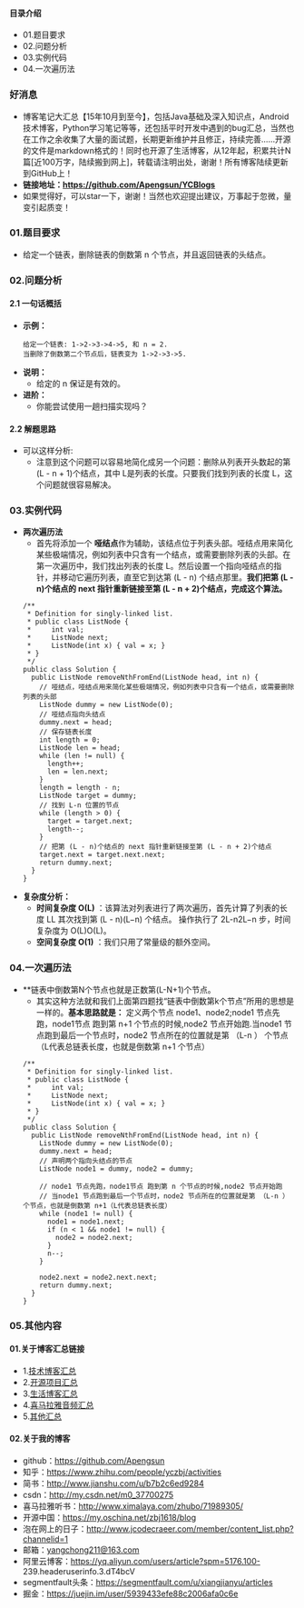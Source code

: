 #### 目录介绍
- 01.题目要求
- 02.问题分析
- 03.实例代码
- 04.一次遍历法



### 好消息
- 博客笔记大汇总【15年10月到至今】，包括Java基础及深入知识点，Android技术博客，Python学习笔记等等，还包括平时开发中遇到的bug汇总，当然也在工作之余收集了大量的面试题，长期更新维护并且修正，持续完善……开源的文件是markdown格式的！同时也开源了生活博客，从12年起，积累共计N篇[近100万字，陆续搬到网上]，转载请注明出处，谢谢！所有博客陆续更新到GitHub上！
- **链接地址：https://github.com/Apengsun/YCBlogs**
- 如果觉得好，可以star一下，谢谢！当然也欢迎提出建议，万事起于忽微，量变引起质变！




### 01.题目要求
- 给定一个链表，删除链表的倒数第 n 个节点，并且返回链表的头结点。


### 02.问题分析
#### 2.1 一句话概括
- **示例：**
    ```
    给定一个链表: 1->2->3->4->5, 和 n = 2.
    当删除了倒数第二个节点后，链表变为 1->2->3->5.
    ```
- **说明：**
    - 给定的 n 保证是有效的。
- **进阶：**
    - 你能尝试使用一趟扫描实现吗？



#### 2.2 解题思路
- 可以这样分析:
    - 注意到这个问题可以容易地简化成另一个问题：删除从列表开头数起的第 (L - n + 1)个结点，其中 L是列表的长度。只要我们找到列表的长度 L，这个问题就很容易解决。


### 03.实例代码
- **两次遍历法**
    - 首先将添加一个 **哑结点**作为辅助，该结点位于列表头部。哑结点用来简化某些极端情况，例如列表中只含有一个结点，或需要删除列表的头部。在第一次遍历中，我们找出列表的长度 L。然后设置一个指向哑结点的指针，并移动它遍历列表，直至它到达第 (L - n) 个结点那里。**我们把第 (L - n)个结点的 next 指针重新链接至第 (L - n + 2)个结点，完成这个算法。**
    ```
    /**
     * Definition for singly-linked list.
     * public class ListNode {
     *     int val;
     *     ListNode next;
     *     ListNode(int x) { val = x; }
     * }
     */
    public class Solution {
      public ListNode removeNthFromEnd(ListNode head, int n) {
        // 哑结点，哑结点用来简化某些极端情况，例如列表中只含有一个结点，或需要删除列表的头部
        ListNode dummy = new ListNode(0);
        // 哑结点指向头结点
        dummy.next = head;
        // 保存链表长度
        int length = 0;
        ListNode len = head;
        while (len != null) {
          length++;
          len = len.next;
        }
        length = length - n;
        ListNode target = dummy;
        // 找到 L-n 位置的节点
        while (length > 0) {
          target = target.next;
          length--;
        }
        // 把第 (L - n)个结点的 next 指针重新链接至第 (L - n + 2)个结点
        target.next = target.next.next;
        return dummy.next;
      }
    }
    ```
- **复杂度分析：**
    - **时间复杂度 O(L)** ：该算法对列表进行了两次遍历，首先计算了列表的长度 LL 其次找到第 (L - n)(L−n) 个结点。 操作执行了 2L-n2L−n 步，时间复杂度为 O(L)O(L)。
    - **空间复杂度 O(1)** ：我们只用了常量级的额外空间。 




### 04.一次遍历法
- **链表中倒数第N个节点也就是正数第(L-N+1)个节点。
    - 其实这种方法就和我们上面第四题找“链表中倒数第k个节点”所用的思想是一样的。**基本思路就是：**  定义两个节点 node1、node2;node1 节点先跑，node1节点 跑到第 n+1 个节点的时候,node2 节点开始跑.当node1 节点跑到最后一个节点时，node2 节点所在的位置就是第 （L-n ） 个节点（L代表总链表长度，也就是倒数第 n+1 个节点）
    ```
    /**
     * Definition for singly-linked list.
     * public class ListNode {
     *     int val;
     *     ListNode next;
     *     ListNode(int x) { val = x; }
     * }
     */
    public class Solution {
      public ListNode removeNthFromEnd(ListNode head, int n) {
        ListNode dummy = new ListNode(0);
        dummy.next = head;
        // 声明两个指向头结点的节点
        ListNode node1 = dummy, node2 = dummy;
    
        // node1 节点先跑，node1节点 跑到第 n 个节点的时候,node2 节点开始跑
        // 当node1 节点跑到最后一个节点时，node2 节点所在的位置就是第 （L-n ） 个节点，也就是倒数第 n+1（L代表总链表长度）
        while (node1 != null) {
          node1 = node1.next;
          if (n < 1 && node1 != null) {
            node2 = node2.next;
          }
          n--;
        }
    
        node2.next = node2.next.next;
        return dummy.next;
      }
    }
    ```




### 05.其他内容
#### 01.关于博客汇总链接
- 1.[技术博客汇总](https://www.jianshu.com/p/614cb839182c)
- 2.[开源项目汇总](https://blog.csdn.net/m0_37700275/article/details/80863574)
- 3.[生活博客汇总](https://blog.csdn.net/m0_37700275/article/details/79832978)
- 4.[喜马拉雅音频汇总](https://www.jianshu.com/p/f665de16d1eb)
- 5.[其他汇总](https://www.jianshu.com/p/53017c3fc75d)



#### 02.关于我的博客
- github：https://github.com/Apengsun
- 知乎：https://www.zhihu.com/people/yczbj/activities
- 简书：http://www.jianshu.com/u/b7b2c6ed9284
- csdn：http://my.csdn.net/m0_37700275
- 喜马拉雅听书：http://www.ximalaya.com/zhubo/71989305/
- 开源中国：https://my.oschina.net/zbj1618/blog
- 泡在网上的日子：http://www.jcodecraeer.com/member/content_list.php?channelid=1
- 邮箱：yangchong211@163.com
- 阿里云博客：https://yq.aliyun.com/users/article?spm=5176.100- 239.headeruserinfo.3.dT4bcV
- segmentfault头条：https://segmentfault.com/u/xiangjianyu/articles
- 掘金：https://juejin.im/user/5939433efe88c2006afa0c6e




